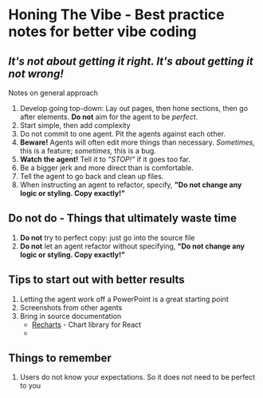 # Honing The Vibe - Best practice notes for better vibe coding

## _It's not about getting it right. It's about getting it not wrong!_

Notes on general approach

1. Develop going top-down: Lay out pages, then hone sections, then go after elements. **Do not** aim for the agent to be _perfect_.
1. Start simple, then add complexity
1. Do not commit to one agent. Pit the agents against each other.
1. **Beware!** Agents will often edit more things than necessary. _Sometimes,_ this is a feature; _sometimes,_ this is a bug.
1. **Watch the agent!** Tell it to _"STOP!"_ if it goes too far.
1. Be a bigger jerk and more direct than is comfortable.
1. Tell the agent to go back and clean up files.
1. When instructing an agent to refactor, specify, **"Do not change any logic or styling. Copy exactly!"** 

## Do not do - Things that ultimately waste time

1. **Do not** try to perfect copy: just go into the source file
1. **Do not** let an agent refactor without specifying, **"Do not change any logic or styling. Copy exactly!"**

## Tips to start out with better results

1. Letting the agent work off a PowerPoint is a great starting point
1. Screenshots from other agents
1. Bring in source documentation
    - [Recharts](https://recharts.org/en-US) - Chart library for React
    -  

## Things to remember

1. Users do not know your expectations. So it does not need to be perfect to you
